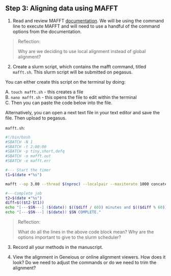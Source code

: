 ## Step 3: Aligning data using MAFFT 

1. Read and review MAFFT [documentation](https://mafft.cbrc.jp/alignment/software/manual/manual.html). We will be using the command line to execute MAFFT and will need to use a handful of the command options from the documentation.

> Reflection:
> 
> Why are we deciding to use local alignment instead of global alignment?

2. Create a slurm script, which contains the mafft command, titled `mafft.sh`. This slurm script will be submitted on pegasus.

You can either create this script on the terminal by doing:

A. `touch mafft.sh` - this creates a file <br/>
B. `nano mafft.sh` - this opens the file to edit within the terminal <br/>
C. Then you can paste the code below into the file. 

Alternatively, you can open a next text file in your text editor and save the file. Then upload to pegasus.

`mafft.sh`:

```bash
#!/bin/bash
#SBATCH -N 1
#SBATCH -t 2:00:00
#SBATCH -p tiny,short,defq
#SBATCH -o mafft.out
#SBATCH -e mafft.err

#--- Start the timer
t1=$(date +"%s")

mafft --op 3.00 --thread $(nproc) --localpair --maxiterate 1000 concatenated_crayfish.fasta > aligned_crayfish.fasta

#---Complete job
t2=$(date +"%s")
diff=$(($t2-$t1))
echo "[---$SN---] ($(date)) $(($diff / 60)) minutes and $(($diff % 60)) seconds elapsed."
echo "[---$SN---] ($(date)) $SN COMPLETE."

```

> Reflection:
> 
> What do all the lines in the above code block mean? Why are the options important to give to the slurm scheduler?

3. Record all your methods in the manuscript. 

4. View the alignment in Geneious or online alignment viewers. How does it look? Do we need to adjust the commands or do we need to trim the alignment?
